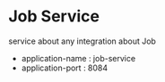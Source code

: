 # Job Service
service about any integration about Job
* application-name : job-service
* application-port : 8084